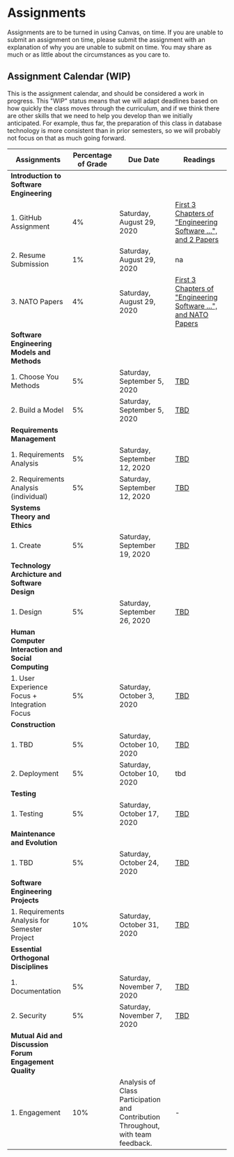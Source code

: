 # Assignments
Assignments are to be turned in using Canvas, on time. If you are unable to submit an assignment on time, please submit the assignment with an explanation of why you are unable to submit on time. You may share as much or as little about the circumstances as you care to. 

## Assignment Calendar (WIP)

This is the assignment calendar, and should be considered a work in progress. This "WIP" status means that we will adapt deadlines based on how quickly the class moves through the curriculum, and if we think there are other skills that we need to help you develop than we initially anticipated. For example, thus far, the preparation of this class in database technology is more consistent than in prior semesters, so we will probably not focus on that as much going forward. 


| **Assignments** | **Percentage of Grade** | **Due Date** | **Readings** | 
| --- | --- | -- | --- |
| **Introduction to Software Engineering** ||
| 1. GitHub Assignment | 4% | Saturday, August 29, 2020 | [First 3 Chapters of "Engineering Software ...", and 2 Papers](../01-introduction-to-software-engineering/readings/_Module-1-Readings.md) |
| 2. Resume Submission | 1% | Saturday, August 29, 2020 | na | 
| 3. NATO Papers | 4% | Saturday, August 29, 2020 | [First 3 Chapters of "Engineering Software ...", and NATO Papers](../01-introduction-to-software-engineering/_Module-1-Readings.md) |
| **Software Engineering Models and Methods** ||
| 1. Choose You Methods | 5% | Saturday, September 5, 2020 | [TBD]() |
| 2. Build a Model | 5% | Saturday, September 5, 2020 | [TBD]() |  
| **Requirements Management** ||
| 1. Requirements Analysis  | 5% | Saturday, September 12, 2020 | [TBD]() | 
| 2. Requirements Analysis (individual) | 5% | Saturday, September 12, 2020 | [TBD]() | 
| **Systems Theory and Ethics** ||
| 1. Create | 5% |  Saturday, September 19, 2020 | [TBD]() | 
| **Technology Archicture and Software Design** ||
| 1. Design | 5% |  Saturday, September 26, 2020 | [TBD]() | 
| **Human Computer Interaction and Social Computing** ||
| 1. User Experience Focus + Integration Focus | 5% | Saturday, October 3, 2020 | [TBD]() |
| **Construction** ||
| 1. TBD | 5% | Saturday, October 10, 2020 |  [TBD]() |
| 2. Deployment | 5% | Saturday, October 10, 2020 | tbd |
| **Testing** ||
| 1. Testing | 5% | Saturday, October 17, 2020 |  [TBD]() |
| **Maintenance and Evolution**
| 1. TBD | 5% | Saturday, October 24, 2020 | [TBD]() |
| **Software Engineering Projects** ||
| 1. Requirements Analysis for Semester Project | 10% | Saturday, October 31, 2020 | [TBD]() |
| **Essential Orthogonal Disciplines** ||
| 1. Documentation | 5% | Saturday, November 7, 2020 | [TBD]() |
| 2. Security | 5% | Saturday, November 7, 2020 | [TBD]() |
| **Mutual Aid and Discussion Forum Engagement Quality** ||
| 1. Engagement | 10% | Analysis of Class Participation and Contribution Throughout, with team feedback. | - |
